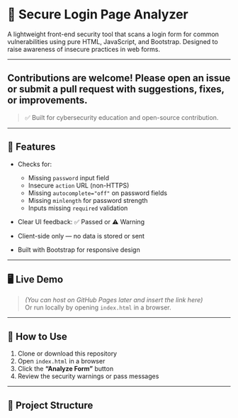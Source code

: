 # 🔐 Secure Login Page Analyzer

A lightweight front-end security tool that scans a login form for common vulnerabilities using pure HTML, JavaScript, and Bootstrap. Designed to raise awareness of insecure practices in web forms.

---
Contributions are welcome! Please open an issue or submit a pull request with suggestions, fixes, or improvements.
---
> ✅ Built for cybersecurity education and open-source contribution.

---

## 🚀 Features

- Checks for:
  - Missing `password` input field
  - Insecure `action` URL (non-HTTPS)
  - Missing `autocomplete="off"` on password fields
  - Missing `minlength` for password strength
  - Inputs missing `required` validation

- Clear UI feedback: ✅ Passed or ⚠️ Warning
- Client-side only — no data is stored or sent
- Built with Bootstrap for responsive design

---

## 🖥️ Live Demo

> *(You can host on GitHub Pages later and insert the link here)*  
Or run locally by opening `index.html` in a browser.

---

## 🧪 How to Use

1. Clone or download this repository  
2. Open `index.html` in a browser  
3. Click the **“Analyze Form”** button  
4. Review the security warnings or pass messages

---

## 📂 Project Structure

